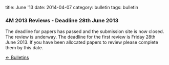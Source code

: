 title: June '13
date: 2014-04-07 
category: bulletin
tags: bulletin

### 4M 2013 Reviews - Deadline 28th June 2013


The deadline for papers has passed and the submission site is now closed. The review is underway. The deadline for the first review is Friday 28th June 2013. If you have been allocated papers to review please complete them by this date.

[&larr; Bulletins](/4m-association/bulletin/index.html)